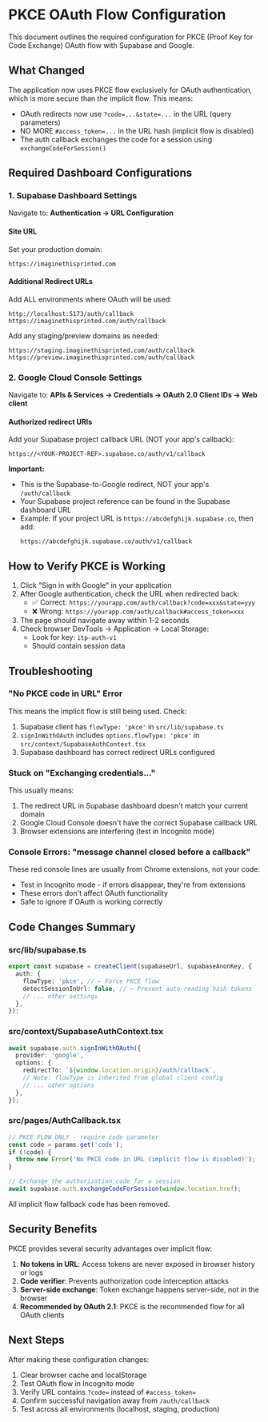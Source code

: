 # PKCE OAuth Flow Configuration

This document outlines the required configuration for PKCE (Proof Key for Code Exchange) OAuth flow with Supabase and Google.

## What Changed

The application now uses PKCE flow exclusively for OAuth authentication, which is more secure than the implicit flow. This means:

- OAuth redirects now use `?code=...&state=...` in the URL (query parameters)
- NO MORE `#access_token=...` in the URL hash (implicit flow is disabled)
- The auth callback exchanges the code for a session using `exchangeCodeForSession()`

## Required Dashboard Configurations

### 1. Supabase Dashboard Settings

Navigate to: **Authentication → URL Configuration**

#### Site URL
Set your production domain:
```
https://imaginethisprinted.com
```

#### Additional Redirect URLs
Add ALL environments where OAuth will be used:
```
http://localhost:5173/auth/callback
https://imaginethisprinted.com/auth/callback
```

Add any staging/preview domains as needed:
```
https://staging.imaginethisprinted.com/auth/callback
https://preview.imaginethisprinted.com/auth/callback
```

### 2. Google Cloud Console Settings

Navigate to: **APIs & Services → Credentials → OAuth 2.0 Client IDs → Web client**

#### Authorized redirect URIs

Add your Supabase project callback URL (NOT your app's callback):
```
https://<YOUR-PROJECT-REF>.supabase.co/auth/v1/callback
```

**Important:**
- This is the Supabase-to-Google redirect, NOT your app's `/auth/callback`
- Your Supabase project reference can be found in the Supabase dashboard URL
- Example: If your project URL is `https://abcdefghijk.supabase.co`, then add:
  ```
  https://abcdefghijk.supabase.co/auth/v1/callback
  ```

## How to Verify PKCE is Working

1. Click "Sign in with Google" in your application
2. After Google authentication, check the URL when redirected back:
   - ✅ Correct: `https://yourapp.com/auth/callback?code=xxx&state=yyy`
   - ❌ Wrong: `https://yourapp.com/auth/callback#access_token=xxx`
3. The page should navigate away within 1-2 seconds
4. Check browser DevTools → Application → Local Storage:
   - Look for key: `itp-auth-v1`
   - Should contain session data

## Troubleshooting

### "No PKCE code in URL" Error
This means the implicit flow is still being used. Check:
1. Supabase client has `flowType: 'pkce'` in `src/lib/supabase.ts`
2. `signInWithOAuth` includes `options.flowType: 'pkce'` in `src/context/SupabaseAuthContext.tsx`
3. Supabase dashboard has correct redirect URLs configured

### Stuck on "Exchanging credentials..."
This usually means:
1. The redirect URL in Supabase dashboard doesn't match your current domain
2. Google Cloud Console doesn't have the correct Supabase callback URL
3. Browser extensions are interfering (test in Incognito mode)

### Console Errors: "message channel closed before a callback"
These red console lines are usually from Chrome extensions, not your code:
- Test in Incognito mode - if errors disappear, they're from extensions
- These errors don't affect OAuth functionality
- Safe to ignore if OAuth is working correctly

## Code Changes Summary

### src/lib/supabase.ts
```typescript
export const supabase = createClient(supabaseUrl, supabaseAnonKey, {
  auth: {
    flowType: 'pkce', // ← Force PKCE flow
    detectSessionInUrl: false, // ← Prevent auto-reading hash tokens
    // ... other settings
  },
});
```

### src/context/SupabaseAuthContext.tsx
```typescript
await supabase.auth.signInWithOAuth({
  provider: 'google',
  options: {
    redirectTo: `${window.location.origin}/auth/callback`,
    // Note: flowType is inherited from global client config
    // ... other options
  },
});
```

### src/pages/AuthCallback.tsx
```typescript
// PKCE FLOW ONLY - require code parameter
const code = params.get('code');
if (!code) {
  throw new Error('No PKCE code in URL (implicit flow is disabled)');
}

// Exchange the authorization code for a session
await supabase.auth.exchangeCodeForSession(window.location.href);
```

All implicit flow fallback code has been removed.

## Security Benefits

PKCE provides several security advantages over implicit flow:

1. **No tokens in URL**: Access tokens are never exposed in browser history or logs
2. **Code verifier**: Prevents authorization code interception attacks
3. **Server-side exchange**: Token exchange happens server-side, not in the browser
4. **Recommended by OAuth 2.1**: PKCE is the recommended flow for all OAuth clients

## Next Steps

After making these configuration changes:

1. Clear browser cache and localStorage
2. Test OAuth flow in Incognito mode
3. Verify URL contains `?code=` instead of `#access_token=`
4. Confirm successful navigation away from `/auth/callback`
5. Test across all environments (localhost, staging, production)
